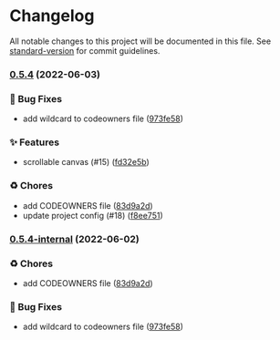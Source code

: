 # Changelog

All notable changes to this project will be documented in this file. See [standard-version](https://github.com/conventional-changelog/standard-version) for commit guidelines.

### [0.5.4](https://github.com/KL-Engineering/kidsloop-canvas/branches/compare/v0.5.4%0Dv0.5.4-internal) (2022-06-03)


### 🐛 Bug Fixes

* add wildcard to codeowners file ([973fe58](https://github.com/KL-Engineering/kidsloop-canvas/commits/973fe587d69714dd72815f65b481ebf653ba22b3))


### ✨ Features

* scrollable canvas (#15) ([fd32e5b](https://github.com/KL-Engineering/kidsloop-canvas/commits/fd32e5ba08b6b4d0bbdc8b6e99c835713eed0141))


### ♻️ Chores

* add CODEOWNERS file ([83d9a2d](https://github.com/KL-Engineering/kidsloop-canvas/commits/83d9a2d44b624ace2543f847e096c50182187532))
* update project config (#18) ([f8ee751](https://github.com/KL-Engineering/kidsloop-canvas/commits/f8ee7512c8bf54c1c3178adefe21af383c4aa7d8))

### [0.5.4-internal](https://github.com/KL-Engineering/kidsloop-canvas/branches/compare/v0.5.4-internal%0Dv0.5.4) (2022-06-02)


### ♻️ Chores

* add CODEOWNERS file ([83d9a2d](https://github.com/KL-Engineering/kidsloop-canvas/commits/83d9a2d44b624ace2543f847e096c50182187532))


### 🐛 Bug Fixes

* add wildcard to codeowners file ([973fe58](https://github.com/KL-Engineering/kidsloop-canvas/commits/973fe587d69714dd72815f65b481ebf653ba22b3))
